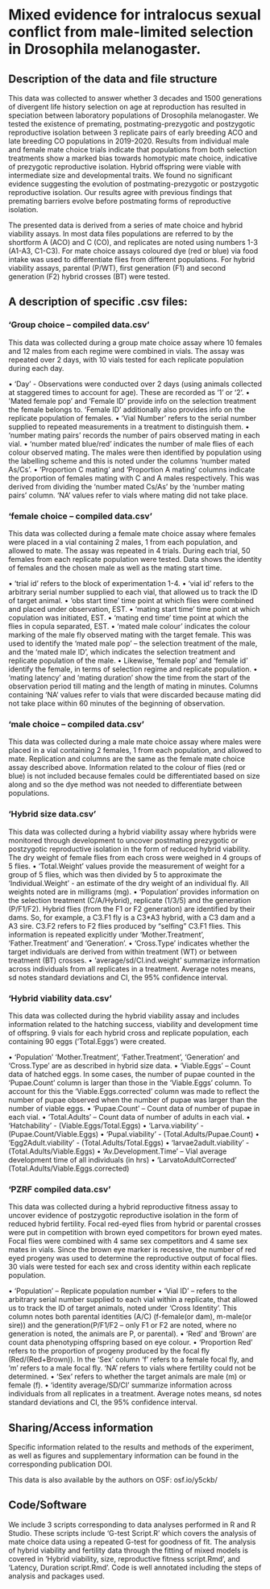 # Mixed evidence for intralocus sexual conflict from male-limited selection in Drosophila melanogaster.

## Description of the data and file structure

This data was collected to answer whether 3 decades and 1500 generations of divergent life history selection on age at reproduction has resulted in speciation between laboratory populations of Drosophila melanogaster. We tested the existence of premating, postmating-prezygotic and postzygotic reproductive isolation between 3 replicate pairs of early breeding ACO and late breeding CO populations in 2019-2020. Results from individual male and female mate choice trials indicate that populations from both selection treatments show a marked bias towards homotypic mate choice, indicative of prezygotic reproductive isolation. Hybrid offspring were viable with intermediate size and developmental traits. We found no significant evidence suggesting the evolution of postmating-prezygotic or postzygotic reproductive isolation. Our results agree with previous findings that premating barriers evolve before postmating forms of reproductive isolation.

The presented data is derived from a series of mate choice and hybrid viability assays. In most data files populations are referred to by the shortform A (ACO) and C (CO), and replicates are noted using numbers 1-3 (A1-A3, C1-C3). For mate choice assays coloured dye (red or blue) via food intake was used to differentiate flies from different populations. For hybrid viability assays, parental (P/WT), first generation (F1) and second generation (F2) hybrid crosses (BT) were tested. 

## A description of specific .csv files:

### ‘Group choice – compiled data.csv’
This data was collected during a group mate choice assay where 10 females and 12 males from each regime were combined in vials. The assay was repeated over 2 days, with 10 vials tested for each replicate population during each day. 

•	‘Day’ - Observations were conducted over 2 days (using animals collected at staggered times to account for age). These are recorded as ‘1’ or ‘2’.
•	'Mated female pop’ and ‘Female ID’ provide info on the selection treatment the female belongs to. ‘Female ID’ additionally also provides info on the replicate population of females. 
•	‘Vial Number’ refers to the serial number supplied to repeated measurements in a treatment to distinguish them.
•	‘number mating pairs’ records the number of pairs observed mating in each vial.
•	‘number mated blue/red’ indicates the number of male flies of each colour observed mating. The males were then identified by population using the labelling scheme and this is noted under the columns ‘number mated As/Cs’.
•	‘Proportion C mating’ and ‘Proportion A mating’ columns indicate the proportion of females mating with C and A males respectively. This was derived from dividing the ‘number mated Cs/As’ by the ‘number mating pairs’ column. ‘NA’ values refer to vials where mating did not take place. 


### ‘female choice – compiled data.csv’
This data was collected during a female mate choice assay where females were placed in a vial containing 2 males, 1 from each population, and allowed to mate. The assay was repeated in 4 trials. During each trial, 50 females from each replicate population were tested. Data shows the identity of females and the chosen male as well as the mating start time. 

•	‘trial id’ refers to the block of experimentation 1-4.
•	‘vial id’ refers to the arbitrary serial number supplied to each vial, that allowed us to track the ID of target animal.
•	‘obs start time’ time point at which flies were combined and placed under observation, EST.
•	‘mating start time’ time point at which copulation was initiated, EST.
•	‘mating end time’ time point at which the flies in copula separated, EST.
•	‘mated male colour’ indicates the colour marking of the male fly observed mating with the target female. This was used to identify the ‘mated male pop’ – the selection treatment of the male, and the ‘mated male ID’, which indicates the selection treatment and replicate population of the male.
•	Likewise, ‘female pop’ and ‘female id’ identify the female, in terms of selection regime and replicate population.
•	‘mating latency’ and ‘mating duration’ show the time from the start of the observation period till mating and the length of mating in minutes. Columns containing ‘NA’ values refer to vials that were discarded because mating did not take place within 60 minutes of the beginning of observation. 

### ‘male choice – compiled data.csv’
This data was collected during a male mate choice assay where males were placed in a vial containing 2 females, 1 from each population, and allowed to mate. Replication and columns are the same as the female mate choice assay described above. Information related to the colour of flies (red or blue) is not included because females could be differentiated based on size along and so the dye method was not needed to differentiate between populations. 

### ‘Hybrid size data.csv’
This data was collected during a hybrid viability assay where hybrids were monitored through development to uncover postmating prezygotic or postzygotic reproductive isolation in the form of reduced hybrid viability. The dry weight of female flies from each cross were weighed in 4 groups of 5 flies. 
•	‘Total.Weight’ values provide the measurement of weight for a group of 5 flies, which was then divided by 5 to approximate the ‘Individual.Weight’ - an estimate of the dry weight of an individual fly. All weights noted are in milligrams (mg).
•	‘Population’ provides information on the selection treatment (C/A/Hybrid), replicate (1/3/5) and the generation (P/F1/F2). Hybrid flies (from the F1 or F2 generation) are identified by their dams. So, for example, a C3.F1 fly is a C3*A3 hybrid, with a C3 dam and a A3 sire. C3.F2 refers to F2 flies produced by “selfing” C3.F1 flies. This information is repeated explicitly under ‘Mother.Treatment’, ‘Father.Treatment’ and ‘Generation’. 
•	‘Cross.Type’ indicates whether the target individuals are derived from within treatment (WT) or between treatment (BT) crosses.
•	‘average/sd/CI.ind.weight’ summarize information across individuals from all replicates in a treatment. Average notes means, sd notes standard deviations and CI, the 95% confidence interval.

### ‘Hybrid viability data.csv’ 
This data was collected during the hybrid viability assay and includes information related to the hatching success, viability and development time of offspring. 9 vials for each hybrid cross and replicate population, each containing 90 eggs (‘Total.Eggs’) were created. 

•	‘Population’ ‘Mother.Treatment’, ‘Father.Treatment’, ‘Generation’ and ‘Cross.Type’ are as described in hybrid size data.
•	‘Viable.Eggs’ – Count data of hatched eggs. In some cases, the number of pupae counted in the ‘Pupae.Count’ column is larger than those in the ‘Viable.Eggs’ column. To account for this the ‘Viable.Eggs.corrected’ column was made to reflect the number of pupae observed when the number of pupae was larger than the number of viable eggs. 
•	‘Pupae.Count’ – Count data of number of pupae in each vial.
•	‘Total.Adults’ – Count data of number of adults in each vial.
•	‘Hatchability’ - (Viable.Eggs/Total.Eggs)
•	‘Larva.viability’ - (Pupae.Count/Viable.Eggs)
•	‘Pupal.viability’ - (Total.Adults/Pupae.Count)
•	‘Egg2Adult.viability’ - (Total.Adults/Total.Eggs)
•	‘larvae2adult.viability’ - (Total.Adults/Viable.Eggs)
•	‘Av.Development.Time’ – Vial average development time of all individuals (in hrs)
•	‘LarvatoAdultCorrected’ (Total.Adults/Viable.Eggs.corrected) 

### ‘PZRF compiled data.csv’
This data was collected during a hybrid reproductive fitness assay to uncover evidence of postzygotic reproductive isolation in the form of reduced hybrid fertility. Focal red-eyed flies from hybrid or parental crosses were put in competition with brown eyed competitors for brown eyed mates. Focal flies were combined with 4 same sex competitors and 4 same sex mates in vials. Since the brown eye marker is recessive, the number of red eyed progeny was used to determine the reproductive output of focal flies. 30 vials were tested for each sex and cross identity within each replicate population. 

•	‘Population’ – Replicate population number
•	‘Vial ID’ – refers to the arbitrary serial number supplied to each vial within a replicate, that allowed us to track the ID of target animals, noted under ‘Cross Identity’. This column notes both parental identities (A/C) (f-female(or dam), m-male(or sire)) and the generation(P/F1/F2 – only F1 or F2 are noted, where no generation is noted, the animals are P, or parental).
•	‘Red’ and ‘Brown’ are count data phenotyping offspring based on eye colour. 
•	‘Proportion Red’ refers to the proportion of progeny produced by the focal fly (Red/(Red+Brown)). In the ‘Sex’ column ‘f’ refers to a female focal fly, and ‘m’ refers to a male focal fly. ‘NA’ refers to vials where fertility could not be determined. 
•	‘Sex’ refers to whether the target animals are male (m) or female (f).
•	‘identity average/SD/CI’ summarize information across individuals from all replicates in a treatment. Average notes means, sd notes standard deviations and CI, the 95% confidence interval.

## Sharing/Access information

Specific information related to the results and methods of the experiment, as well as figures and supplementary information can be found in the corresponding publication DOI.

This data is also available by the authors on OSF: osf.io/y5ckb/

## Code/Software

We include 3 scripts corresponding to data analyses performed in R and R Studio. These scripts include ‘G-test Script.R’ which covers the analysis of mate choice data using a repeated G-test for goodness of fit. The analysis of hybrid viability and fertility data through the fitting of mixed models is covered in ‘Hybrid viability, size, reproductive fitness script.Rmd’, and ‘Latency, Duration script.Rmd’. Code is well annotated including the steps of analysis and packages used. 


